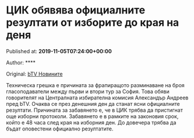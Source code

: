 
# ЦИК обявява официалните резултати от изборите до края на деня

Published at: **2019-11-05T07:24:00+00:00**

Author: ****

Original: [bTV Новините](https://btvnovinite.bg/bulgaria/cik-objavjava-oficialnite-rezultati-ot-izborite-do-kraja-na-denja.html)

Техническа грешка е причината за фрапиращото разминаване на броя гласоподаватели между първи и втори тур за София. Това обяви говорителят на Централната избирателна комисия Александър Андреев пред bTV.
Очаква се през денешния ден да станат ясни официалните резултати.
Причината за забавянето е, че в ЦИК трябва да пристигнат още изборни протоколи.
Забавянето е в рамките на законовия срок, който е 48 часа след края на изборния ден. До довечера трябва да бъдат оповестени официално резултатите.
 
